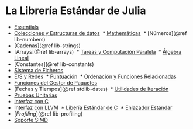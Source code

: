 # La Librería Estándar de Julia

  * [Essentials](@ref)
  * [Colecciones y Estructuras de datos](@ref)
  * [Mathemáticas](@ref)
  * [Números](@ref lib-numbers)
  * [Cadenas](@ref lib-strings)
  * [Arrays](@ref lib-arrays)
  * [Tareas y Computación Paralela](@ref)
  * [Álgebra Lineal](@ref)
  * [Constantes](@ref lib-constants)
  * [Sistema de Ficheros](@ref)
  * [E/S y Redes](@ref)
  * [Puntuación](@ref)
  * [Ordenación y Funciones Relacionadas](@ref)
  * [Funciones del Gestor de Paquetes](@ref)
  * [Fechas y Tiempos](@ref stdlib-dates)
  * [Utilidades de Iteración](@ref)
  * [Pruebas Unitarias](@ref)
  * [Interfaz con C](@ref)
  * [Interfaz con LLVM](@ref)
  * [Libería Estándar de C](@ref)
  * [Enlazador Estándar](@ref)
  * [*Profiling*](@ref lib-profiling)
  * [Soporte SIMD](@ref)

